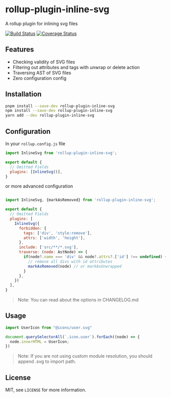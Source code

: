 # rollup-plugin-inline-svg
A rollup plugin for inlining svg files

[![Build Status](https://travis-ci.org/sionzeecz/rollup-plugin-inline-svg.svg?branch=master)](https://travis-ci.org/sionzeecz/rollup-plugin-inline-svg) 
[![Coverage Status](https://coveralls.io/repos/github/sionzeecz/rollup-plugin-inline-svg/badge.svg?branch=master)](https://coveralls.io/github/sionzeecz/rollup-plugin-inline-svg?branch=master)

## Features
- Checking validity of SVG files
- Filtering out attributes and tags with unwrap or delete action
- Traversing AST of SVG files
- Zero configuration config

## Installation

```bash
pnpm install --save-dev rollup-plugin-inline-svg
npm install --save-dev rollup-plugin-inline-svg
yarn add --dev rollup-plugin-inline-svg
```

## Configuration
In your `rollup.config.js` file
```javascript
import InlineSvg from 'rollup-plugin-inline-svg';

export default {
  // Omitted Fields
  plugins: [InlineSvg()],
}
```
or more advanced configuration
```javascript

import InlineSvg, {markAsRemoved} from 'rollup-plugin-inline-svg';

export default {
  // Omitted Fields
  plugins: [
    InlineSvg({
      forbidden: {
        tags: ['div', 'style:remove'],
        attrs: ['width', 'height'],
      },
      include: ['src/**/*.svg'],
      traverse: (node: AstNode) => {
        if(node?.name === 'div' && node?.attrs?.['id'] !== undefined) {
          // remove all divs with id attributes
          markAsRemoved(node) // or markAsUnwrapped
        }
      },
    })
  ],
}
```

> Note: You can read about the options in CHANGELOG.md

## Usage
```typescript
import UserIcon from "@icons/user.svg"

document.querySelectorAll(`.icon.user`).forEach((node) => {
  node.innerHTML = UserIcon;
})
```

> Note: If you are not using custom module resolution, you should append .svg to import path.

## License
MIT, see `LICENSE` for more information.
